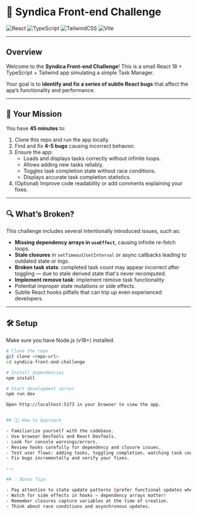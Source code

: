 # 🐞 Syndica Front-end Challenge

![React](https://img.shields.io/badge/React-18-blue?logo=react)
![TypeScript](https://img.shields.io/badge/TypeScript-4.9-blue?logo=typescript)
![TailwindCSS](https://img.shields.io/badge/TailwindCSS-3.3-teal?logo=tailwind-css)
![Vite](https://img.shields.io/badge/Vite-4.0-yellow?logo=vite)

---

## Overview

Welcome to the **Syndica Front-end Challenge**! This is a small React 18 + TypeScript + Tailwind app simulating a simple Task Manager.

Your goal is to **identify and fix a series of subtle React bugs** that affect the app’s functionality and performance.

---

## 🚀 Your Mission

You have **45 minutes** to:

1. Clone this repo and run the app locally.
2. Find and fix **4-5 bugs** causing incorrect behavior.
3. Ensure the app:
   - Loads and displays tasks correctly without infinite loops.
   - Allows adding new tasks reliably.
   - Toggles task completion state without race conditions.
   - Displays accurate task completion statistics.
4. (Optional) Improve code readability or add comments explaining your fixes.

---

## 🔍 What’s Broken?

This challenge includes several intentionally introduced issues, such as:

- **Missing dependency arrays in `useEffect`**, causing infinite re-fetch loops.
- **Stale closures** in `setTimeout`/`setInterval` or async callbacks leading to outdated state or logs.
- **Broken task stats**: completed task count may appear incorrect after toggling — due to stale derived state that's never recomputed.
- **Implement remove task**: implement remove task functionality
- Potential improper state mutations or side effects.
- Subtle React hooks pitfalls that can trip up even experienced developers.

---

## 🛠 Setup

Make sure you have Node.js (v18+) installed.

```bash
# Clone the repo
git clone <repo-url>
cd syndica-front-end-challenge

# Install dependencies
npm install

# Start development server
npm run dev

Open http://localhost:5173 in your browser to view the app.


## 🧑‍💻 How to Approach

- Familiarize yourself with the codebase.
- Use browser DevTools and React DevTools.
- Look for console warnings/errors.
- Review hooks carefully for dependency and closure issues.
- Test user flows: adding tasks, toggling completion, watching task counts.
- Fix bugs incrementally and verify your fixes.

---

## 💡 Bonus Tips

- Pay attention to state update patterns (prefer functional updates when needed).
- Watch for side effects in hooks — dependency arrays matter!
- Remember closures capture variables at the time of creation.
- Think about race conditions and asynchronous updates.

